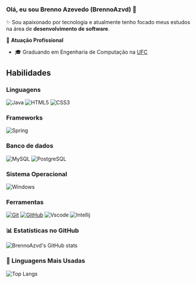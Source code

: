 
### Olá, eu sou Brenno Azevedo (BrennoAzvd) 👋

✨ Sou apaixonado por tecnologia e atualmente tenho focado meus estudos na área de **desenvolvimento de software**.

🏢 **Atuação Profissional**
- 🎓 Graduando em Engenharia de Computação na [UFC](https://www.ufc.br/)

## Habilidades

### Linguagens

![Java](https://img.shields.io/badge/java-%23ED8B00.svg?style=for-the-badge&logo=openjdk&logoColor=white) ![HTML5](https://img.shields.io/badge/HTML5-E34F26?style=for-the-badge&logo=html5&logoColor=white) ![CSS3](https://img.shields.io/badge/CSS3-1572B6?style=for-the-badge&logo=css3&logoColor=white)


### Frameworks

![Spring](https://img.shields.io/badge/spring-%236DB33F.svg?style=for-the-badge&logo=spring&logoColor=white)

### Banco de dados

![MySQL](https://img.shields.io/badge/MySQL-00000F?style=for-the-badge&logo=mysql&logoColor=white) ![PostgreSQL](https://img.shields.io/badge/postgre-sql?style=for-the-badge&logo=postgresql&color=black
)

### Sistema Operacional

<!-- ![Linux](https://img.shields.io/badge/Linux-000?style=for-the-badge&logo=linux&logoColor=FCC624) -->

![Windows](https://img.shields.io/badge/Windows-000?style=for-the-badge&logo=windows&logoColor=2CA5E0)

<!-- ![Android](https://img.shields.io/badge/Android-3DDC84?style=for-the-badge&logo=android&logoColor=white) -->

### Ferramentas

[![Git](https://img.shields.io/badge/Git-000?style=for-the-badge&logo=git&logoColor=E94D5F)](https://git-scm.com/doc) [![GitHub](https://img.shields.io/badge/GitHub-000?style=for-the-badge&logo=github&logoColor=30A3DC)](https://docs.github.com/) ![Vscode](https://img.shields.io/badge/Vscode-007ACC?style=for-the-badge&logo=visual-studio-code&logoColor=white) ![Intellij](https://img.shields.io/badge/intellij-idea?style=for-the-badge&logo=intellij-idea
)

### 📊 Estatísticas no GitHub

![BrennoAzvd's GitHub stats](https://github-readme-stats.vercel.app/api?username=BrennoAzvd&show_icons=true&theme=dracula)

### 🚀 Linguagens Mais Usadas

![Top Langs](https://github-readme-stats.vercel.app/api/top-langs/?username=BrennoAzvd&layout=compact)
